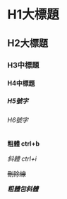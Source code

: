 # H1大標題
## H2大標題
### H3中標題
#### H4中標題
##### H5號字
###### H6號字

**粗體 ctrl+b**

_斜體 ctrl+i_

~~刪除線~~

**_粗體包斜體_**

